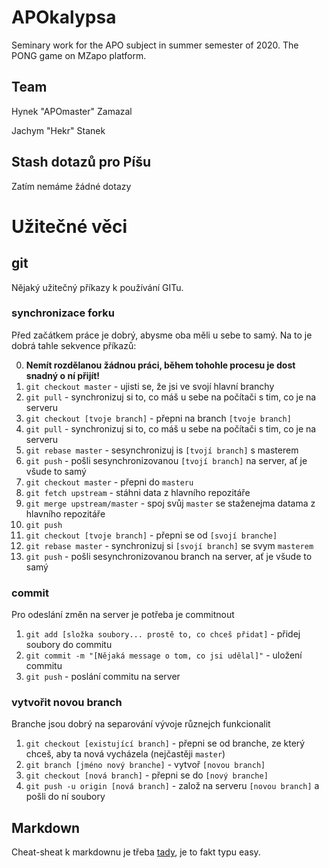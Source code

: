 # APOkalypsa
Seminary work for the APO subject in summer semester of 2020. The PONG game on MZapo platform.

## Team
Hynek "APOmaster" Zamazal

Jachym "Hekr" Stanek

## Stash dotazů pro Píšu

Zatím nemáme žádné dotazy

# Užitečné věci

## git

Nějaký užitečný příkazy k používání GITu.

### synchronizace forku

Před začátkem práce je dobrý, abysme oba měli u sebe to samý. Na to je dobrá tahle sekvence příkazů:

0. **Nemít rozdělanou žádnou práci, během tohohle procesu je dost snadný o ní přijít!**
1. `git checkout master` - ujisti se, že jsi ve svojí hlavní branchy
2. `git pull` - synchronizuj si to, co máš u sebe na počítači s tim, co je na serveru
3. `git checkout [tvoje branch]` - přepni na branch `[tvoje branch]`
4. `git pull`  - synchronizuj si to, co máš u sebe na počítači s tim, co je na serveru
5. `git rebase master` - sesynchronizuj is `[tvojí branch]` s masterem
6. `git push` - pošli sesynchronizovanou `[tvojí branch]` na server, ať je všude to samý
6. `git checkout master` - přepni do `masteru`
7. `git fetch upstream` - stáhni data z hlavního repozitáře
8. `git merge upstream/master` - spoj svůj `master` se staženejma datama z hlavního repozitáře
9. `git push`
10. `git checkout [tvoje branch]` - přepni se od `[svojí branche]`
11. `git rebase master` - synchronizuj si `[svojí branch]` se svym `masterem`
12. `git push` - pošli sesynchronizovanou branch na server, ať je všude to samý

### commit

Pro odeslání změn na server je potřeba je commitnout

1. `git add [složka soubory... prostě to, co chceš přidat]` - přidej soubory do commitu
2. `git commit -m "[Nějaká message o tom, co jsi udělal]"` - uložení commitu
3. `git push` - poslání commitu na server

### vytvořit novou branch

Branche jsou dobrý na separování vývoje různejch funkcionalit

1. `git checkout [existující branch]` - přepni se od branche, ze který chceš, aby ta nová vycházela (nejčastěji `master`)
2. `git branch [jméno nový branche]` - vytvoř `[novou branch]`
3. `git checkout [nová branch]` - přepni se do `[nový branche]`
4. `git push -u origin [nová branch]` - založ na serveru `[novou branch]` a pošli do ní soubory

## Markdown

Cheat-sheat k markdownu je třeba [tady](https://guides.github.com/features/mastering-markdown/), je to fakt typu easy.

